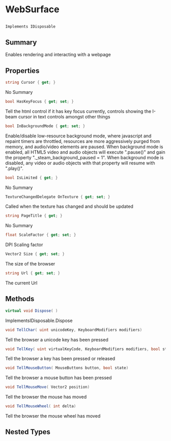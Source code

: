 # WebSurface

## 
```c#
Implements IDisposable
```

## Summary

Enables rendering and interacting with a webpage
## Properties

```c#
string Cursor { get; } 
```
No Summary
```c#
bool HasKeyFocus { get; set; } 
```
Tell the html control if it has key focus currently, controls showing the I-beam cursor in text controls amongst other things
```c#
bool InBackgroundMode { get; set; } 
```
Enable/disable low-resource background mode, where javascript and repaint timers are throttled, resources are
more aggressively purged from memory, and audio/video elements are paused. When background mode is enabled,
all HTML5 video and audio objects will execute ".pause()" and gain the property "._steam_background_paused = 1".
When background mode is disabled, any video or audio objects with that property will resume with ".play()".
```c#
bool IsLimited { get; } 
```
No Summary
```c#
TextureChangedDelegate OnTexture { get; set; } 
```
Called when the texture has changed and should be updated
```c#
string PageTitle { get; } 
```
No Summary
```c#
float ScaleFactor { get; set; } 
```
DPI Scaling factor
```c#
Vector2 Size { get; set; } 
```
The size of the browser
```c#
string Url { get; set; } 
```
The current Url
## Methods

```c#
virtual void Dispose( ) 
```
ImplementsIDisposable.Dispose
```c#
void TellChar( uint unicodeKey, KeyboardModifiers modifiers) 
```
Tell the browser a unicode key has been pressed
```c#
void TellKey( uint virtualKeyCode, KeyboardModifiers modifiers, bool state) 
```
Tell the browser a key has been pressed or released
```c#
void TellMouseButton( MouseButtons button, bool state) 
```
Tell the browser a mouse button has been pressed
```c#
void TellMouseMove( Vector2 position) 
```
Tell the browser the mouse has moved
```c#
void TellMouseWheel( int delta) 
```
Tell the browser the mouse wheel has moved
## Nested Types

